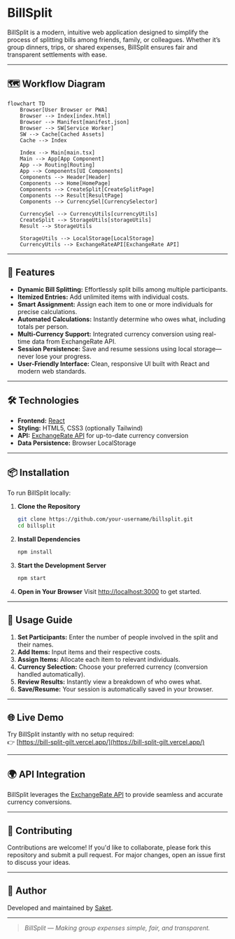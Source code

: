 # BillSplit

BillSplit is a modern, intuitive web application designed to simplify the process of splitting bills among friends, family, or colleagues. Whether it’s group dinners, trips, or shared expenses, BillSplit ensures fair and transparent settlements with ease.

---

## 🗺️ Workflow Diagram

```mermaid
flowchart TD
    Browser[User Browser or PWA]
    Browser --> Index[index.html]
    Browser --> Manifest[manifest.json]
    Browser --> SW[Service Worker]
    SW --> Cache[Cached Assets]
    Cache --> Index

    Index --> Main[main.tsx]
    Main --> App[App Component]
    App --> Routing[Routing]
    App --> Components[UI Components]
    Components --> Header[Header]
    Components --> Home[HomePage]
    Components --> CreateSplit[CreateSplitPage]
    Components --> Result[ResultPage]
    Components --> CurrencySel[CurrencySelector]

    CurrencySel --> CurrencyUtils[currencyUtils]
    CreateSplit --> StorageUtils[storageUtils]
    Result --> StorageUtils

    StorageUtils --> LocalStorage[LocalStorage]
    CurrencyUtils --> ExchangeRateAPI[ExchangeRate API]
```

---

## 🚀 Features

- **Dynamic Bill Splitting:** Effortlessly split bills among multiple participants.
- **Itemized Entries:** Add unlimited items with individual costs.
- **Smart Assignment:** Assign each item to one or more individuals for precise calculations.
- **Automated Calculations:** Instantly determine who owes what, including totals per person.
- **Multi-Currency Support:** Integrated currency conversion using real-time data from ExchangeRate API.
- **Session Persistence:** Save and resume sessions using local storage—never lose your progress.
- **User-Friendly Interface:** Clean, responsive UI built with React and modern web standards.

---

## 🛠️ Technologies

- **Frontend:** [React](https://reactjs.org/)
- **Styling:** HTML5, CSS3 (optionally Tailwind)
- **API:** [ExchangeRate API](https://api.exchangerate-api.com) for up-to-date currency conversion
- **Data Persistence:** Browser LocalStorage

---

## 📦 Installation

To run BillSplit locally:

1. **Clone the Repository**
   ```bash
   git clone https://github.com/your-username/billsplit.git
   cd billsplit
   ```

2. **Install Dependencies**
   ```bash
   npm install
   ```

3. **Start the Development Server**
   ```bash
   npm start
   ```

4. **Open in Your Browser**
   Visit [http://localhost:3000](http://localhost:3000) to get started.

---

## 📝 Usage Guide

1. **Set Participants:** Enter the number of people involved in the split and their names.
2. **Add Items:** Input items and their respective costs.
3. **Assign Items:** Allocate each item to relevant individuals.
4. **Currency Selection:** Choose your preferred currency (conversion handled automatically).
5. **Review Results:** Instantly view a breakdown of who owes what.
6. **Save/Resume:** Your session is automatically saved in your browser.

---

## 🌐 Live Demo

Try BillSplit instantly with no setup required:  
👉 [https://bill-split-gilt.vercel.app/](https://bill-split-gilt.vercel.app/)

---

## 🌍 API Integration

BillSplit leverages the [ExchangeRate API](https://api.exchangerate-api.com) to provide seamless and accurate currency conversions.

---

## 🤝 Contributing

Contributions are welcome! If you'd like to collaborate, please fork this repository and submit a pull request. For major changes, open an issue first to discuss your ideas.

---

## 👤 Author

Developed and maintained by [Saket](https://github.com/sinha-19).

---

> _BillSplit — Making group expenses simple, fair, and transparent._
